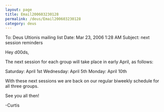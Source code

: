 ```yaml
---
layout: page
title: Email200603230128
permalink: /deus/Email200603230128
category: deus
---
```

To: Deus Ultionis mailing list
Date: Mar 23, 2006 1:28 AM
Subject: next session reminders

Hey d00ds,

The next session for each group will take place in early April, as follows:

Saturday: April 1st
Wednesday: April 5th
Monday: April 10th

With these next sessions we are back on our regular biweekly schedule for all three groups.

See you all then!

-Curtis
